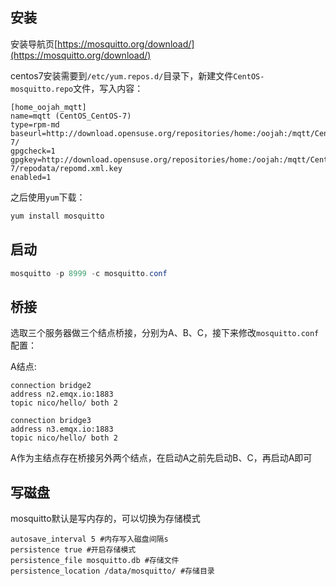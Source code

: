 ## 安装
安装导航页[https://mosquitto.org/download/](https://mosquitto.org/download/)

centos7安装需要到``/etc/yum.repos.d/``目录下，新建文件``CentOS-mosquitto.repo``文件，写入内容：
```
[home_oojah_mqtt]
name=mqtt (CentOS_CentOS-7)
type=rpm-md
baseurl=http://download.opensuse.org/repositories/home:/oojah:/mqtt/CentOS_CentOS-7/
gpgcheck=1
gpgkey=http://download.opensuse.org/repositories/home:/oojah:/mqtt/CentOS_CentOS-7/repodata/repomd.xml.key
enabled=1
```
之后使用``yum``下载：
```powershell
yum install mosquitto
```
## 启动
```powershell
mosquitto -p 8999 -c mosquitto.conf
```
## 桥接
选取三个服务器做三个结点桥接，分别为A、B、C，接下来修改``mosquitto.conf``配置：

A结点:
```
connection bridge2
address n2.emqx.io:1883
topic nico/hello/ both 2

connection bridge3
address n3.emqx.io:1883
topic nico/hello/ both 2
```

A作为主结点存在桥接另外两个结点，在启动A之前先启动B、C，再启动A即可

## 写磁盘
mosquitto默认是写内存的，可以切换为存储模式
```
autosave_interval 5 #内存写入磁盘间隔s
persistence true #开启存储模式
persistence_file mosquitto.db #存储文件
persistence_location /data/mosquitto/ #存储目录
```
